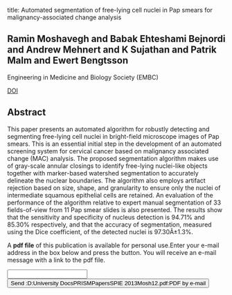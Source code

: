 title: Automated segmentation of free-lying cell nuclei in Pap smears for malignancy-associated change analysis

## Ramin Moshavegh and Babak Ehteshami Bejnordi and Andrew Mehnert and K Sujathan and Patrik Malm and Ewert Bengtsson
Engineering in Medicine and Biology Society (EMBC)

<a href="https://doi.org/10.1109/EMBC.2012.6347208">DOI</a>

## Abstract
This paper presents an automated algorithm for robustly detecting and segmenting free-lying cell nuclei in bright-field microscope images of Pap smears. This is an essential initial step in the development of an automated screening system for cervical cancer based on malignancy associated change (MAC) analysis. The proposed segmentation algorithm makes use of gray-scale annular closings to identify free-lying nuclei-like objects together with marker-based watershed segmentation to accurately delineate the nuclear boundaries. The algorithm also employs artifact rejection based on size, shape, and granularity to ensure only the nuclei of intermediate squamous epithelial cells are retained. An evaluation of the performance of the algorithm relative to expert manual segmentation of 33 fields-of-view from 11 Pap smear slides is also presented. The results show that the sensitivity and specificity of nucleus detection is 94.71% and 85.30% respectively, and that the accuracy of segmentation, measured using the Dice coefficient, of the detected nuclei is 97.30Â±1.3%.

A <b>pdf file</b> of this publication is available for personal use.Enter your e-mail address in the box below and press the button. You will receive an e-mail message with a link to the pdf file.
<form action="sender.php">  <input type="text" name="email">  <input type="submit" value="Send :D:University DocsPRISMPapersSPIE 2013Mosh12.pdf:PDF by e-mail"></form>